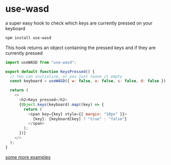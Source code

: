 # use-wasd

a super easy hook to check which keys are currently pressed on your keyboard

```bash
npm install use-wasd
```

This hook returns an object containing the pressed keys and if they are currently pressed

```js
import useWASD from "use-wasd";

export default function KeysPressed() {
  // You can initialize, or you just leave it empty
  const keyboard = useWASD({ w: false, a: false, s: false, d: false });

  return (
    <>
      <h2>Keys pressed</h2>
      {Object.keys(keyboard).map((key) => {
        return (
          <span key={key} style={{ margin: "10px" }}>
            {key}: {keyboard[key] ? "true" : "false"}
          </span>
        );
      })}
    </>
  );
}
```

[some more examples](https://codesandbox.io/s/usewasd-hook-jwvks5?file=/src/App.js)
